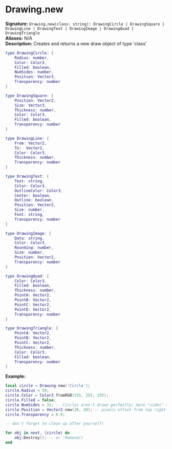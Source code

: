 # Drawing.new
**Signature:** `Drawing.new(class: string): DrawingCircle | DrawingSquare | DrawingLine | DrawingText | DrawingImage | DrawingQuad | DrawingTriangle` <br>
**Aliases:** N/A <br>
**Description:** Creates and returns a new draw object of type 'class' <br>
```lua
type DrawingCircle: {
	Radius: number,
	Color: Color3,
	Filled: boolean,
	NumSides: number,
	Position: Vector3,
	Transparency: number 
}

type DrawingSquare: {
	Position: Vector2,
	Size: Vector3,
	Thickness: number,
	Color: Color3,
	Filled: boolean,
	Transparency: number 
}

type DrawingLine: {
	From: Vector2,
	To:  Vector2,
	Color: Color3,
	Thickness: number,
	Transparency: number 
}

type DrawingText: {
	Text: string,
	Color: Color3,
	OutlineColor: Color3,
	Center: boolean,
	Outline: boolean,
	Position: Vector2,
	Size: number,
	Font: string,
	Transparency: number 
}

type DrawingImage: {
	Data: string,
	Color: Color3,
	Rounding: number,
	Size: number,
	Position: Vector2,
	Transparency: number
}

type DrawingQuad: {
	Color: Color3,
	Filled: boolean,
	Thickness: number,
	PointA: Vector2,
	PointB: Vector2,
	PointC: Vector2,
	PointD: Vector2,
	Transparency: number 
}

type DrawingTriangle: {
	PointA: Vector2,
	PointB: Vector2,
	PointC: Vector2,
	Thickness: number,
	Color: Color3,
	Filled: boolean,
	Transparency: number 
}
```
**Example:**
```lua
local circle = Drawing.new('Circle');
circle.Radius = 50;
circle.Color = Color3.fromRGB(255, 255, 255);
circle.Filled = false;
circle.NumSides = 32; -- Circles aren't drawn perfectly; more "sides" = more lag
circle.Position = Vector2.new(20, 20); -- pixels offset from top right
circle.Transparency = 0.9;

-- don't forget to clean up after yourself!

for obj in next, {circle} do
    obj:Destroy(); -- or :Remove()
end
```
